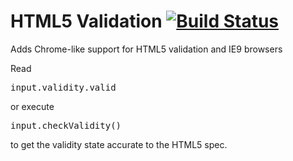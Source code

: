 HTML5 Validation [![Build Status](https://travis-ci.org/JoeChapman/html5validation.png)](https://travis-ci.org/JoeChapman/html5validation)
================

Adds Chrome-like support for HTML5 validation and IE9 browsers

Read <pre>input.validity.valid</pre> or execute <pre>input.checkValidity()</pre>
to get the validity state accurate to the HTML5 spec.